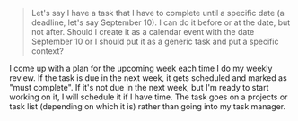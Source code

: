 > Let's say I have a task that I have to complete until a specific date (a deadline, let's say September 10). I can do it before or at the date, but not after. Should I create it as a calendar event with the date September 10 or I should put it as a generic task and put a specific context?

I come up with a plan for the upcoming week each time I do my weekly review. If the task is due in the next week, it gets scheduled and marked as "must complete". If it's not due in the next week, but I'm ready to start working on it, I will schedule it if I have time. The task goes on a projects or task list (depending on which it is) rather than going into my task manager.